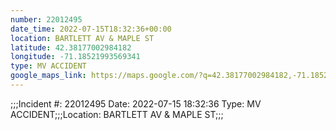 ```yaml
---
number: 22012495
date_time: 2022-07-15T18:32:36+00:00
location: BARTLETT AV & MAPLE ST
latitude: 42.38177002984182
longitude: -71.18521993569341
type: MV ACCIDENT
google_maps_link: https://maps.google.com/?q=42.38177002984182,-71.18521993569341
---
```


;;;Incident #: 22012495  Date: 2022-07-15 18:32:36   Type: MV ACCIDENT;;;Location: BARTLETT AV & MAPLE ST;;;
